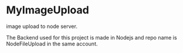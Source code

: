 # MyImageUpload
image upload to node server.

The Backend used for this project is made in Nodejs and repo name is NodeFileUpload in the same account. 
